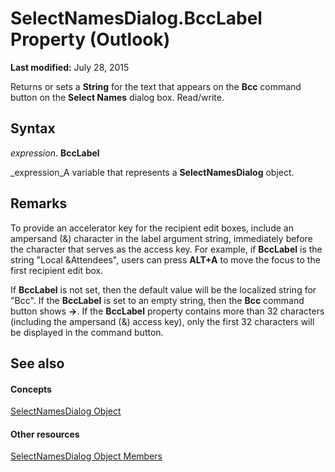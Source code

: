 
# SelectNamesDialog.BccLabel Property (Outlook)

 **Last modified:** July 28, 2015

Returns or sets a  **String** for the text that appears on the **Bcc** command button on the **Select Names** dialog box. Read/write.

## Syntax

 _expression_. **BccLabel**

 _expression_A variable that represents a  **SelectNamesDialog** object.


## Remarks

To provide an accelerator key for the recipient edit boxes, include an ampersand (&amp;) character in the label argument string, immediately before the character that serves as the access key. For example, if  **BccLabel** is the string "Local &amp;Attendees", users can press **ALT+A** to move the focus to the first recipient edit box.

If  **BccLabel** is not set, then the default value will be the localized string for "Bcc". If the **BccLabel** is set to an empty string, then the **Bcc** command button shows **-&gt;**. If the  **BccLabel** property contains more than 32 characters (including the ampersand (&amp;) access key), only the first 32 characters will be displayed in the command button.


## See also


#### Concepts


 [SelectNamesDialog Object](1522736a-3cad-9f1c-4da9-b52a3a01731c.md)
#### Other resources


 [SelectNamesDialog Object Members](0f5546af-f89a-8a8b-ced9-a2d646bf9634.md)
